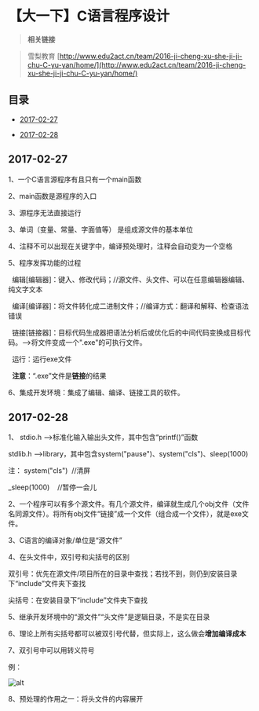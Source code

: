 # 【大一下】C语言程序设计
> **相关链接**

> 雪梨教育 [http://www.edu2act.cn/team/2016-ji-cheng-xu-she-ji-ji-chu-C-yu-yan/home/](http://www.edu2act.cn/team/2016-ji-cheng-xu-she-ji-ji-chu-C-yu-yan/home/)

## 目录
* [2017-02-27](https://github.com/mutsuo/Professional-Learning/blob/C%E8%AF%AD%E8%A8%80%E7%A8%8B%E5%BA%8F%E8%AE%BE%E8%AE%A1/README.md#2017-02-27)

* [2017-02-28](https://github.com/mutsuo/Professional-Learning/blob/C%E8%AF%AD%E8%A8%80%E7%A8%8B%E5%BA%8F%E8%AE%BE%E8%AE%A1/README.md#2017-02-28)

## 2017-02-27

1、一个C语言源程序有且只有一个main函数

2、main函数是源程序的入口 

3、源程序无法直接运行

3、单词（变量、常量、字面值等） 是组成源文件的基本单位

4、注释不可以出现在关键字中，编译预处理时，注释会自动变为一个空格 

5、程序发挥功能的过程

   编辑[编辑器]：键入、修改代码；//源文件、头文件、可以在任意编辑器编辑、纯文字文本

   编译[编译器]：将文件转化成二进制文件；//编译方式：翻译和解释、检查语法错误
   
   链接[链接器]：目标代码生成器把语法分析后或优化后的中间代码变换成目标代码。-->将文件变成一个".exe"的可执行文件。
   
   运行：运行exe文件
   
   **注意**：“.exe”文件是**链接**的结果
   

6、集成开发环境：集成了编辑、编译、链接工具的软件。

## 2017-02-28

1、 stdio.h		-->标准化输入输出头文件，其中包含“printf()”函数

stdlib.h  -->library，其中包含system("pause")、system("cls")、sleep(1000)

注：
system("cls")  //清屏

_sleep(1000)    //暂停一会儿

2、一个程序可以有多个源文件。有几个源文件，编译就生成几个obj文件（文件名同源文件）。将所有obj文件“链接”成一个文件（组合成一个文件），就是exe文件。

3、C语言的编译对象/单位是“源文件”

4、在头文件中，双引号和尖括号的区别

双引号：优先在源文件/项目所在的目录中查找；若找不到，则仍到安装目录下“include”文件夹下查找

尖括号：在安装目录下“include”文件夹下查找

5、继承开发环境中的“源文件”“头文件”是逻辑目录，不是实在目录

6、理论上所有尖括号都可以被双引号代替，但实际上，这么做会**增加编译成本**

7、双引号中可以用转义符号

例：

![alt](https://imgsa.baidu.com/baike/c0%3Dbaike80%2C5%2C5%2C80%2C26/sign=d3beae96f8edab64607f4592965fc4a6/3bf33a87e950352ab1edf5555043fbf2b3118bdb.jpg)

8、预处理的作用之一：将头文件的内容展开

